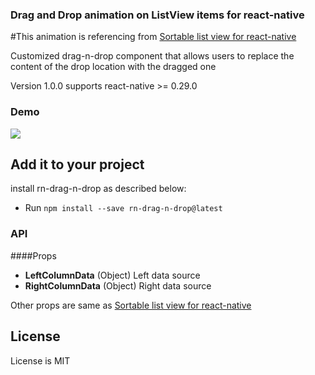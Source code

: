 ### Drag and Drop animation on ListView items for react-native

#This animation is referencing from [Sortable list view for react-native](https://github.com/gitim/react-native-sortable-list)

Customized drag-n-drop component that allows users to replace the content of the drop location with the dragged one

Version 1.0.0 supports react-native >= 0.29.0


### Demo
<a href="https://github.com/SystangoTechnologies/rn-drag-n-drop/assets/RNDragNDrop.gif"><img src="https://github.com/SystangoTechnologies/rn-drag-n-drop/assets/RNDragNDrop.gif"></a>


## Add it to your project

install rn-drag-n-drop as described below:

- Run `npm install --save rn-drag-n-drop@latest`


### API
####Props
- **LeftColumnData** (Object) Left data source
- **RightColumnData** (Object) Right data source

Other props are same as [Sortable list view for react-native](https://github.com/gitim/react-native-sortable-list)

## License

License is MIT
